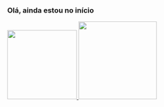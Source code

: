 
<div>
  <h3>Olá, ainda estou no início</h3>
  <a href="https://github.com/dudsbz">
  <img height="160em" src="https://github-readme-stats.vercel.app/api?username=dudsbz&showicons=true&theme=dark&include_all_commits=true">
  <img height="180em" src="https://github-readme-stats.vercel.app/api/top-langs/?username=dudsbz&layout=compact&langs_count=16&theme=dark">
</div>




<!--
- 🔭 I’m currently working on ...
- 🌱 I’m currently learning ...
- 👯 I’m looking to collaborate on ...
- 🤔 I’m looking for help with ...
- 💬 Ask me about ...
- 📫 How to reach me: ...
- 😄 Pronouns: ...
- ⚡ Fun fact: ...
-->
